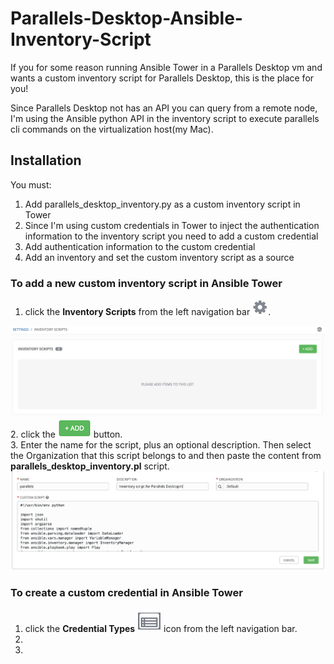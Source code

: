 # Parallels-Desktop-Ansible-Inventory-Script
If you for some reason running Ansible Tower in a Parallels Desktop vm and wants a custom inventory script for Parallels Desktop, this is the place for you!

Since Parallels Desktop not has an API you can query from a remote node, I'm using the Ansible python API in the inventory script to execute parallels cli commands on the virtualization host(my Mac).
## Installation
You must:
1. Add parallels_desktop_inventory.py as a custom inventory script in Tower
2. Since I'm using custom credentials in Tower to  inject the authentication information to the inventory script you need to add a custom credential
3. Add authentication information to the custom credential
4. Add an inventory and set the custom inventory script as a source
### To add a new custom inventory script in Ansible Tower
1. click the **Inventory Scripts** from the left navigation bar ![Alt text](images/wheel.png?raw=true "settings").

![Alt text](images/inventory-scripts.png?raw=true "settings")
2. click the ![Add](images/add-button.png?raw=true "settings") button.   
3. Enter the name for the script, plus an optional description. Then select the Organization that this script belongs to and then paste the content from **parallels_desktop_inventory.pl** script.
![Alt text](images/add_script.png?raw=true "add script")
### To create a custom credential in Ansible Tower
1.  click the **Credential Types** ![Alt text](images/credential-types-icon.png?raw=true "Credential Types") icon from the left navigation bar.
2.
3.

